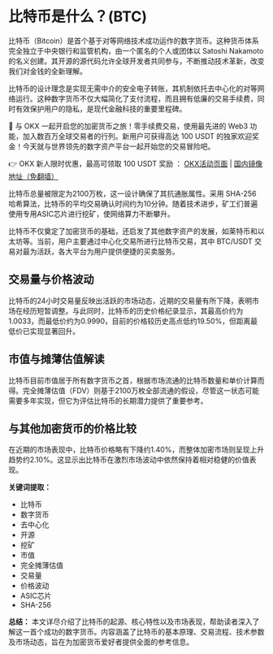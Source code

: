 # 比特币是什么？(BTC)

比特币（Bitcoin）是首个基于对等网络技术成功运作的数字货币。这种货币体系完全独立于中央银行和监管机构，由一个匿名的个人或团体以 Satoshi Nakamoto 的名义创建。其开源的源代码允许全球开发者共同参与，不断推动技术革新，改变我们对金钱的全新理解。

比特币的设计理念是实现无需中介的安全电子转账，其机制依托去中心化的对等网络运行。这种数字货币不仅大幅简化了支付流程，而且拥有低廉的交易手续费，同时有效保护用户的隐私，是现代金融科技的重要里程碑。

🚀 与 OKX 一起开启您的加密货币之旅！零手续费交易，使用最先进的 Web3 功能，加入数百万全球交易者的行列。新用户可获得高达 100 USDT 的独家欢迎奖金！今天就与世界领先的数字资产平台一起开始您的交易冒险吧。

👉 OKX 新人限时优惠，最高可领取 100 USDT 奖励 ： [OKX活动页面](https://bit.ly/OKXe) | [国内镜像地址（免翻墙）](https://bit.ly/okX)

比特币总量被限定为2100万枚，这一设计确保了其抗通胀属性。采用 SHA-256 哈希算法，比特币的平均交易确认时间约为10分钟。随着技术进步，矿工们普遍使用专用ASIC芯片进行挖矿，使网络算力不断攀升。

比特币不仅奠定了加密货币的基础，还启发了其他数字资产的发展，如莱特币和以太坊等。当前，用户主要通过中心化交易所进行比特币交易，其中 BTC/USDT 交易对最为活跃，各大平台为用户提供便捷的买卖服务。

## 交易量与价格波动

比特币的24小时交易量反映出活跃的市场动态，近期的交易量有所下降，表明市场在经历短暂调整。与此同时，比特币的历史价格纪录显示，其最高价约为1.0033，而最低价约为0.9990，目前的价格较历史高点低约19.50%，但距离最低价已实现显著回升。

## 市值与摊薄估值解读

比特币目前市值居于所有数字货币之首，根据市场流通的比特币数量和单价计算而得。完全摊薄估值（FDV）则基于2100万枚全部流通的假设，尽管这一状态可能需要多年实现，但它为评估比特币的长期潜力提供了重要参考。

## 与其他加密货币的价格比较

在近期的市场表现中，比特币价格略有下降约1.40%，而整体加密市场则呈现上升趋势约2.10%。这显示出比特币在激烈市场波动中依然保持着相对稳健的价值表现。

**关键词提取：**  
- 比特币  
- 数字货币  
- 去中心化  
- 开源  
- 挖矿  
- 市值  
- 完全摊薄估值  
- 交易量  
- 价格波动  
- ASIC芯片  
- SHA-256

**总结：** 本文详尽介绍了比特币的起源、核心特性以及市场表现，帮助读者深入了解这一首个成功的数字货币。内容涵盖了比特币的基本原理、交易流程、技术参数及市场动态，旨在为加密货币爱好者提供全面的参考信息。